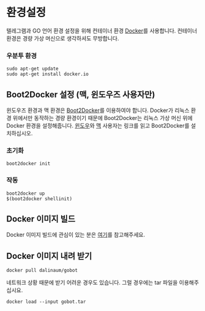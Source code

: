# 환경설정 

텔레그램과 GO 언어 환경 설정을 위해 컨테이너 환경 [Docker](https://www.docker.com/)를 사용합니다. 컨테이너 환경은 경량 가상 머신으로 생각하셔도 무방합니다.

### 우분투 환경

````
sudo apt-get update
sudo apt-get install docker.io
````

## Boot2Docker 설정 (맥, 윈도우즈 사용자만)

윈도우즈 환경과 맥 환경은 [Boot2Docker](https://github.com/boot2docker/boot2docker)를 이용하여야 합니다. Docker가 리눅스 환경 위에서만 동작하는 경량 환경이기 때문에 Boot2Docker는 리눅스 가상 머신 위에 Docker 환경을 설정해줍니다. [윈도우](https://docs.docker.com/installation/windows/)와 [맥](https://docs.docker.com/installation/mac/) 사용자는 링크를 읽고 Boot2Docker를 설치하십시오.

### 초기화

````
boot2docker init
````

### 작동

````
boot2docker up
$(boot2docker shellinit)
````

## Docker 이미지 빌드

Docker 이미지 빌드에 관심이 있는 분은 [여기](https://github.com/GDG-Korea/GO-Bot/tree/0-setup/docker)를 참고해주세요.

## Docker 이미지 내려 받기

````
docker pull dalinaum/gobot
````

네트워크 상황 때문에 받기 어려운 경우도 있습니다. 그럴 경우에는 tar 파일을 이용해주십시요.

````
docker load --input gobot.tar
````
